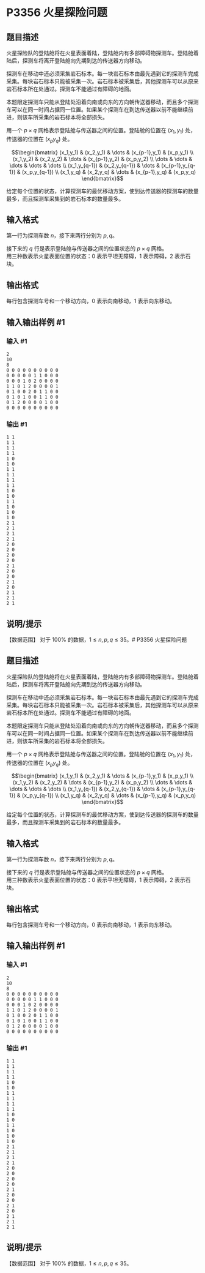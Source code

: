# P3356 火星探险问题

## 题目描述

火星探险队的登陆舱将在火星表面着陆，登陆舱内有多部障碍物探测车。登陆舱着陆后，探测车将离开登陆舱向先期到达的传送器方向移动。  

探测车在移动中还必须采集岩石标本。每一块岩石标本由最先遇到它的探测车完成采集。每块岩石标本只能被采集一次。岩石标本被采集后，其他探测车可以从原来岩石标本所在处通过。探测车不能通过有障碍的地面。  

本题限定探测车只能从登陆处沿着向南或向东的方向朝传送器移动，而且多个探测车可以在同一时间占据同一位置。如果某个探测车在到达传送器以前不能继续前进，则该车所采集的岩石标本将全部损失。


用一个 $p \times q$ 网格表示登陆舱与传送器之间的位置。登陆舱的位置在 
$(x_1,y_1)$ 处，传送器的位置在 $(x_py_q)$ 处。

$$\begin{bmatrix} (x_1,y_1) & (x_2,y_1) & \dots & (x_{p-1},y_1) & (x_p,y_1) \\ (x_1,y_2) & (x_2,y_2) & \dots & (x_{p-1},y_2) & (x_p,y_2) \\ \dots & \dots & \dots & \dots & \dots \\ (x_1,y_{q-1}) & (x_2,y_{q-1}) & \dots & (x_{p-1},y_{q-1}) & (x_p,y_{q-1}) \\ (x_1,y_q) & (x_2,y_q) & \dots & (x_{p-1},y_q) & (x_p,y_q) \end{bmatrix}$$

给定每个位置的状态，计算探测车的最优移动方案，使到达传送器的探测车的数量最多，而且探测车采集到的岩石标本的数量最多。

## 输入格式

第一行为探测车数 $n$，接下来两行分别为 $p,q$。  

接下来的 $q$ 行是表示登陆舱与传送器之间的位置状态的 $p \times q$ 网格。  
用三种数表示火星表面位置的状态：$0$ 表示平坦无障碍，$1$ 表示障碍，$2$ 表示石块。

## 输出格式

每行包含探测车号和一个移动方向，$0$ 表示向南移动，$1$ 表示向东移动。

## 输入输出样例 #1

### 输入 #1

```
2
10
8
0 0 0 0 0 0 0 0 0 0
0 0 0 0 0 1 1 0 0 0
0 0 0 1 0 2 0 0 0 0
1 1 0 1 2 0 0 0 0 1
0 1 0 0 2 0 1 1 0 0
0 1 0 1 0 0 1 1 0 0
0 1 2 0 0 0 0 1 0 0
0 0 0 0 0 0 0 0 0 0
```

### 输出 #1

```
1 1
1 1
1 1
1 1
1 0
1 0
1 1
1 1
1 1
1 1
1 0
1 0
1 1
1 0
1 0
1 0
2 1
2 1
2 1
2 1
2 0
2 0
2 0
2 0
2 1
2 0
2 0
2 1
2 0
2 1
2 1
2 1
```

## 说明/提示

【数据范围】
对于 $100\%$ 的数据，$1 \le n,p,q \le 35$。# P3356 火星探险问题

## 题目描述

火星探险队的登陆舱将在火星表面着陆，登陆舱内有多部障碍物探测车。登陆舱着陆后，探测车将离开登陆舱向先期到达的传送器方向移动。  

探测车在移动中还必须采集岩石标本。每一块岩石标本由最先遇到它的探测车完成采集。每块岩石标本只能被采集一次。岩石标本被采集后，其他探测车可以从原来岩石标本所在处通过。探测车不能通过有障碍的地面。  

本题限定探测车只能从登陆处沿着向南或向东的方向朝传送器移动，而且多个探测车可以在同一时间占据同一位置。如果某个探测车在到达传送器以前不能继续前进，则该车所采集的岩石标本将全部损失。


用一个 $p \times q$ 网格表示登陆舱与传送器之间的位置。登陆舱的位置在 
$(x_1,y_1)$ 处，传送器的位置在 $(x_py_q)$ 处。

$$\begin{bmatrix} (x_1,y_1) & (x_2,y_1) & \dots & (x_{p-1},y_1) & (x_p,y_1) \\ (x_1,y_2) & (x_2,y_2) & \dots & (x_{p-1},y_2) & (x_p,y_2) \\ \dots & \dots & \dots & \dots & \dots \\ (x_1,y_{q-1}) & (x_2,y_{q-1}) & \dots & (x_{p-1},y_{q-1}) & (x_p,y_{q-1}) \\ (x_1,y_q) & (x_2,y_q) & \dots & (x_{p-1},y_q) & (x_p,y_q) \end{bmatrix}$$

给定每个位置的状态，计算探测车的最优移动方案，使到达传送器的探测车的数量最多，而且探测车采集到的岩石标本的数量最多。

## 输入格式

第一行为探测车数 $n$，接下来两行分别为 $p,q$。  

接下来的 $q$ 行是表示登陆舱与传送器之间的位置状态的 $p \times q$ 网格。  
用三种数表示火星表面位置的状态：$0$ 表示平坦无障碍，$1$ 表示障碍，$2$ 表示石块。

## 输出格式

每行包含探测车号和一个移动方向，$0$ 表示向南移动，$1$ 表示向东移动。

## 输入输出样例 #1

### 输入 #1

```
2
10
8
0 0 0 0 0 0 0 0 0 0
0 0 0 0 0 1 1 0 0 0
0 0 0 1 0 2 0 0 0 0
1 1 0 1 2 0 0 0 0 1
0 1 0 0 2 0 1 1 0 0
0 1 0 1 0 0 1 1 0 0
0 1 2 0 0 0 0 1 0 0
0 0 0 0 0 0 0 0 0 0
```

### 输出 #1

```
1 1
1 1
1 1
1 1
1 0
1 0
1 1
1 1
1 1
1 1
1 0
1 0
1 1
1 0
1 0
1 0
2 1
2 1
2 1
2 1
2 0
2 0
2 0
2 0
2 1
2 0
2 0
2 1
2 0
2 1
2 1
2 1
```

## 说明/提示

【数据范围】
对于 $100\%$ 的数据，$1 \le n,p,q \le 35$。